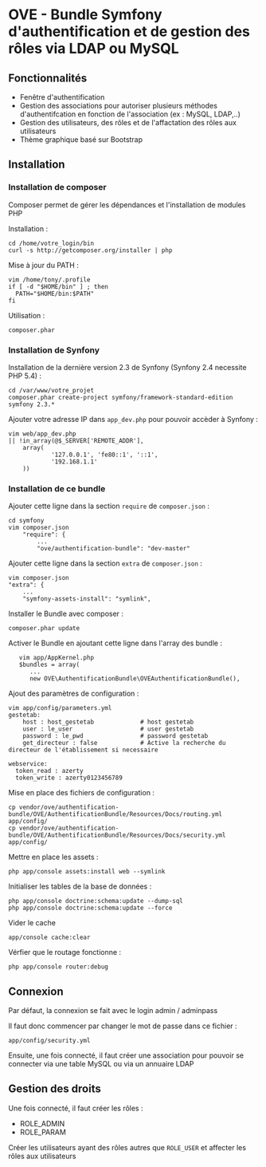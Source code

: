 OVE - Bundle Symfony d'authentification et de gestion des rôles via LDAP ou MySQL
=========================



## Fonctionnalités

* Fenêtre d'authentification
* Gestion des associations pour autoriser plusieurs méthodes d'authentifcation en fonction de l'association (ex : MySQL, LDAP,..)
* Gestion des utilisateurs, des rôles et de l'affactation des rôles aux utilisateurs
* Thème graphique basé sur Bootstrap 



## Installation


### Installation de composer

Composer permet de gérer les dépendances et l'installation de modules PHP

Installation : 

    cd /home/votre_login/bin
    curl -s http://getcomposer.org/installer | php

Mise à jour du PATH : 

    vim /home/tony/.profile 
    if [ -d "$HOME/bin" ] ; then
      PATH="$HOME/bin:$PATH"
    fi
    
Utilisation : 

    composer.phar

### Installation de Synfony

Installation de la dernière version 2.3 de Synfony (Synfony 2.4 necessite PHP 5.4) : 

    cd /var/www/votre_projet
    composer.phar create-project symfony/framework-standard-edition symfony 2.3.*


Ajouter votre adresse IP dans `app_dev.php` pour pouvoir accèder à Synfony : 

    vim web/app_dev.php
    || !in_array(@$_SERVER['REMOTE_ADDR'],
        array(
                '127.0.0.1', 'fe80::1', '::1',
                '192.168.1.1'
        ))



### Installation de ce bundle 

Ajouter cette ligne dans la section `require` de `composer.json` :

    cd symfony
    vim composer.json
        "require": {
            ...
            "ove/authentification-bundle": "dev-master"


Ajouter cette ligne dans la section `extra` de `composer.json` :

    vim composer.json
    "extra": {
        ...
        "symfony-assets-install": "symlink",

Installer le Bundle avec composer : 

    composer.phar update

Activer le Bundle en ajoutant cette ligne dans l'array des bundle : 

       vim app/AppKernel.php
       $bundles = array(
          ...
          new OVE\AuthentificationBundle\OVEAuthentificationBundle(),


Ajout des paramètres de configuration : 
    
    vim app/config/parameters.yml
    gestetab:
        host : host_gestetab             # host gestetab
        user : le_user                   # user gestetab
        password : le_pwd                # password gestetab
        get_directeur : false            # Active la recherche du directeur de l'établissement si necessaire

    webservice:
      token_read : azerty
      token_write : azerty0123456789




Mise en place des fichiers de configuration : 

    cp vendor/ove/authentification-bundle/OVE/AuthentificationBundle/Resources/Docs/routing.yml app/config/
    cp vendor/ove/authentification-bundle/OVE/AuthentificationBundle/Resources/Docs/security.yml app/config/
 


Mettre en place les assets : 

    php app/console assets:install web --symlink


Initialiser les tables de la base de données : 

    php app/console doctrine:schema:update --dump-sql
    php app/console doctrine:schema:update --force


Vider le cache

    app/console cache:clear


Vérfier que le routage fonctionne : 

    php app/console router:debug



## Connexion

Par défaut, la connexion se fait avec le login admin / adminpass

Il faut donc commencer par changer le mot de passe dans ce fichier : 

    app/config/security.yml

Ensuite, une fois connecté, il faut créer une association pour pouvoir se connecter via une table MySQL ou via un annuaire LDAP




## Gestion des droits

Une fois connecté, il faut créer les rôles : 
  
  * ROLE_ADMIN
  * ROLE_PARAM

Créer les utilisateurs ayant des rôles autres que `ROLE_USER` et affecter les rôles aux utilisateurs
  





